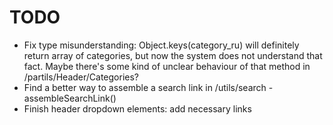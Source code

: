 # TODO
- Fix type misunderstanding: Object.keys(category_ru) will definitely return array of categories, but now the system does not understand that fact. Maybe there's some kind of unclear behaviour of that method in /partils/Header/Categories?
- Find a better way to assemble a search link in /utils/search - assembleSearchLink()
- Finish header dropdown elements: add necessary links